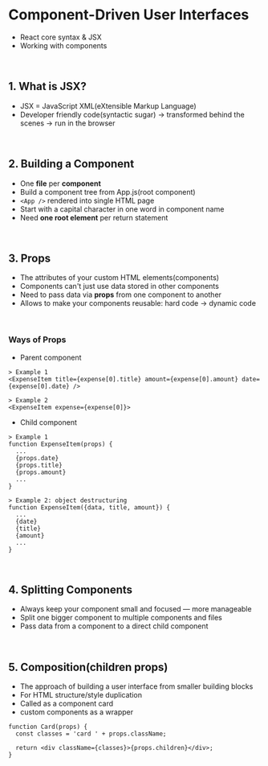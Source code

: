 # Component-Driven User Interfaces

- React core syntax & JSX
- Working with components

<br>

## 1. What is JSX?

- JSX = JavaScript XML(eXtensible Markup Language)
- Developer friendly code(syntactic sugar) → transformed behind the scenes → run in the browser

<br>

## 2. Building a Component

- One **file** per **component**
- Build a component tree from App.js(root component)
- `<App />` rendered into single HTML page
- Start with a capital character in one word in component name
- Need **one root element** per return statement

<br>

## 3. Props

- The attributes of your custom HTML elements(components)
- Components can't just use data stored in other components
- Need to pass data via **props** from one component to another
- Allows to make your components reusable: hard code → dynamic code

<br>

### Ways of Props

- Parent component

```
> Example 1
<ExpenseItem title={expense[0].title} amount={expense[0].amount} date={expense[0].date} />

> Example 2
<ExpenseItem expense={expense[0]}>
```

- Child component

```
> Example 1
function ExpenseItem(props) {
  ...
  {props.date}
  {props.title}
  {props.amount}
  ...
}

> Example 2: object destructuring
function ExpenseItem({data, title, amount}) {
  ...
  {date}
  {title}
  {amount}
  ...
}
```

<br>

## 4. Splitting Components

- Always keep your component small and focused — more manageable
- Split one bigger component to multiple components and files
- Pass data from a component to a direct child component

<br>

## 5. Composition(children props)

- The approach of building a user interface from smaller building blocks
- For HTML structure/style duplication
- Called as a component card
- custom components as a wrapper

```
function Card(props) {
  const classes = 'card ' + props.className;

  return <div className={classes}>{props.children}</div>;
}
```
